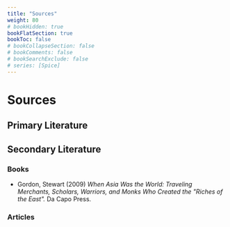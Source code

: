```yaml
---
title: "Sources"
weight: 80
# bookHidden: true
bookFlatSection: true
bookToc: false
# bookCollapseSection: false
# bookComments: false
# bookSearchExclude: false
# series: [Spice]
---
```


# Sources

## Primary Literature

## Secondary Literature

### Books

* Gordon, Stewart (2009) *When Asia Was the World: Traveling Merchants, Scholars, Warriors, and Monks Who Created the "Riches of the East".* Da Capo Press. [<i class="fa fa-1x fa-external-link-square"></i>](https://www.worldcat.org/title/148913992)


### Articles